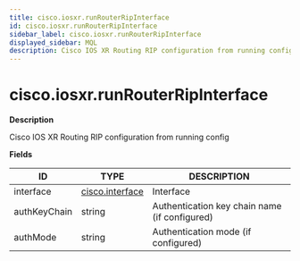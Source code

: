```yaml
---
title: cisco.iosxr.runRouterRipInterface
id: cisco.iosxr.runRouterRipInterface
sidebar_label: cisco.iosxr.runRouterRipInterface
displayed_sidebar: MQL
description: Cisco IOS XR Routing RIP configuration from running config
---
```


# cisco.iosxr.runRouterRipInterface

**Description**

Cisco IOS XR Routing RIP configuration from running config

**Fields**

| ID           | TYPE                                  | DESCRIPTION                                   |
| ------------ | ------------------------------------- | --------------------------------------------- |
| interface    | [cisco.interface](cisco.interface.md) | Interface                                     |
| authKeyChain | string                                | Authentication key chain name (if configured) |
| authMode     | string                                | Authentication mode (if configured)           |
